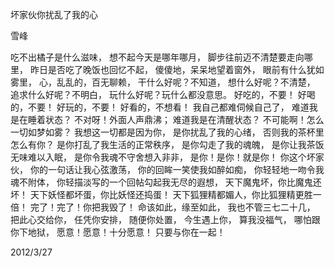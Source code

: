 坏家伙你扰乱了我的心

雪峰


吃不出橘子是什么滋味，
想不起今天是哪年哪月，
脚步往前迈不清楚要走向哪里，
昨日是否吃了晚饭也回忆不起，
傻傻地，呆呆地望着窗外，
眼前有什么犹如雾里，
心，乱乱的，百无聊赖，
干什么好呢？不知道，
想什么好呢？不清楚，
追求什么好呢？不明白，
玩什么好呢？玩什么都没意思。
好吃的，不要！
好喝的，不要！
好玩的，不要！
好看的，不想看！
我自己都难伺候自己了，
难道我是在睡着状态？
不对呀！外面人声鼎沸；
难道我是在清醒状态？
不可能啊！怎么一切如梦如雾？
我想这一切都是因为你，
是你扰乱了我的心绪，
否则我的茶杯里怎么有你？
是你打乱了我生活的正常秩序，
是你勾走了我的魂魄，
是你让我茶饭无味难以入眠，
是你令我魂不守舍想入非非，
是你！是你！就是你！
你这个坏家伙，
你的一句话让我心弦激荡，
你的回眸一笑使我如醉如痴，
你轻轻地一吻令我魂不附体，
你轻描淡写的一个回帖勾起我无尽的遐想，
天下魔鬼坏，你比魔鬼还坏！
天下妖怪都坏蛋，你比妖怪还捣蛋！
天下狐狸精都媚人，你比狐狸精更胜一倍！
完了！完了！你把我毁了！
命该如此，缘至如此，
我也不管三七二十几，
把此心交给你，
任凭你安排，
随便你处置，
今生遇上你，
算我没福气，
哪怕跟你下地狱，
愿意！愿意！十分愿意！
只要与你在一起！

2012/3/27



